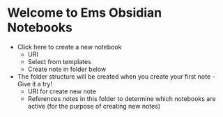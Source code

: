 # Welcome to Ems Obsidian Notebooks
- Click here to create a new notebook
	- URI
	- Select from templates
	- Create note in folder below
- The folder structure will be created when you create your first note - Give it a try!
	- URI for create new note
	- References notes in this folder to determine which notebooks are active (for the purpose of creating new notes)

